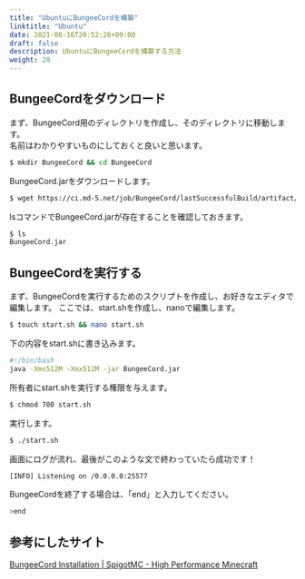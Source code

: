 ```yaml
---
title: "UbuntuにBungeeCordを構築"
linktitle: "Ubuntu"
date: 2021-08-16T20:52:28+09:00
draft: false
description: UbuntuにBungeeCordを構築する方法
weight: 20
---
```


## BungeeCordをダウンロード
まず、BungeeCord用のディレクトリを作成し、そのディレクトリに移動します。  
名前はわかりやすいものにしておくと良いと思います。
```bash
$ mkdir BungeeCord && cd BungeeCord
```
BungeeCord.jarをダウンロードします。
```bash
$ wget https://ci.md-5.net/job/BungeeCord/lastSuccessfulBuild/artifact/bootstrap/target/BungeeCord.jar
```
lsコマンドでBungeeCord.jarが存在することを確認しておきます。
```bash
$ ls
BungeeCord.jar
```
## BungeeCordを実行する
まず、BungeeCordを実行するためのスクリプトを作成し、お好きなエディタで編集します。
ここでは、start.shを作成し、nanoで編集します。
```bash
$ touch start.sh && nano start.sh
```
下の内容をstart.shに書き込みます。
```bash
#!/bin/bash
java -Xms512M -Xmx512M -jar BungeeCord.jar
```
所有者にstart.shを実行する権限を与えます。
```bash
$ chmod 700 start.sh
```
実行します。
```bash
$ ./start.sh
```
画面にログが流れ、最後がこのような文で終わっていたら成功です！
```bash
[INFO] Listening on /0.0.0.0:25577
```
BungeeCordを終了する場合は、「end」と入力してください。
```bash
>end
```
## 参考にしたサイト

[BungeeCord Installation | SpigotMC - High Performance Minecraft](https://www.spigotmc.org/wiki/bungeecord-installation)